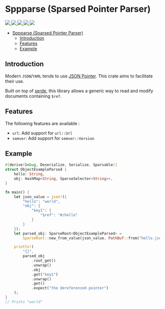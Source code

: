 # Sppparse (Sparsed Pointer Parser)

<a href="https://gitlab.com/basiliqio/sppparse/-/pipelines" alt="Gitlab pipeline status">
  <img src="https://img.shields.io/gitlab/pipeline/basiliqio/sppparse/master">
</a>
<a href="https://codecov.io/gl/basiliqio/sppparse" alt="Codecov">
  <img src="https://img.shields.io/codecov/c/gitlab/basiliqio/sppparse?token=THQK5HQAR8">
</a>
<a href="https://crates.io/crates/sppparse" alt="Crates.io version">
  <img src="https://img.shields.io/crates/v/sppparse">
</a>
<a href="https://crates.io/crates/sppparse" alt="Crates.io license">
  <img src="https://img.shields.io/crates/l/sppparse?label=license">
</a>
<a href="https://docs.rs/sppparse" alt="Docs.rs">
  <img src="https://docs.rs/sppparse/badge.svg">
</a>

- [Sppparse (Sparsed Pointer Parser)](#sppparse-sparsed-pointer-parser)
	- [Introduction](#introduction)
	- [Features](#features)
	- [Example](#example)

## Introduction

Modern `JSON`/`YAML` tends to use [JSON Pointer](https://tools.ietf.org/html/rfc6901). This crate aims to facilitate their use.

Built on top of [serde](https://serde.rs/), this library allows a generic way to read and modify documents containing `$ref`.

## Features

The following features are available :

- `url`: Add support for `url::Url`
- `semver`: Add support for `semver::Version`

## Example

```rust
#[derive(Debug, Deserialize, Serialize, Sparsable)]
struct ObjectExampleParsed {
    hello: String,
    obj: HashMap<String, SparseSelector<String>>,
}

fn main() {
    let json_value = json!({
        "hello": "world",
        "obj": {
            "key1": {
                "$ref": "#/hello"
            }
        }
    });
    let parsed_obj: SparseRoot<ObjectExampleParsed> =
        SparseRoot::new_from_value(json_value, PathBuf::from("hello.json"), vec![]).unwrap();

    println!(
        "{}",
        parsed_obj
            .root_get()
            .unwrap()
            .obj
            .get("key1")
            .unwrap()
            .get()
            .expect("the dereferenced pointer")
    );
}
// Prints "world"
```
